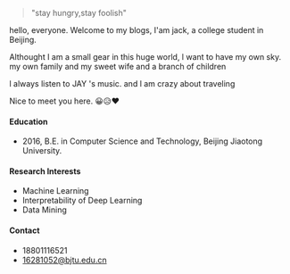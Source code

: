 > "stay hungry,stay foolish"

hello, everyone. Welcome to my blogs, I'am jack, a college student in Beijing.

Althought I am a small gear in this huge world, l want to have my own sky. my own family and my sweet wife and a branch of children

l always listen to JAY 's  music. and l am crazy about traveling

Nice to meet you here. 😀😥❤

#### Education
- 2016, B.E. in Computer Science and Technology, Beijing Jiaotong University.
#### Research Interests
- Machine Learning
- Interpretability of Deep Learning
- Data Mining
#### Contact 
- 18801116521
- 16281052@bjtu.edu.cn